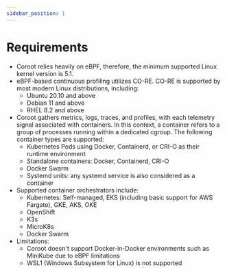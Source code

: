```yaml
---
sidebar_position: 1
---
```


# Requirements

 * Coroot relies heavily on eBPF, therefore, the minimum supported Linux kernel version is 5.1.
 * eBPF-based continuous profiling utilizes CO-RE. CO-RE is supported by most modern Linux distributions, including:
   * Ubuntu 20.10 and above 
   * Debian 11 and above 
   * RHEL 8.2 and above 
 * Coroot gathers metrics, logs, traces, and profiles, with each telemetry signal associated with containers. In this context, a container refers to a group of processes running within a dedicated cgroup. The following container types are supported:
   * Kubernetes Pods using Docker, Containerd, or CRI-O as their runtime environment 
   * Standalone containers: Docker, Containerd, CRI-O 
   * Docker Swarm 
   * Systemd units: any systemd service is also considered as a container
 * Supported container orchestrators include:
   * Kubernetes: Self-managed, EKS (including basic support for AWS Fargate), GKE, AKS, OKE
   * OpenShift
   * K3s
   * MicroK8s
   * Docker Swarm
 * Limitations:
   * Coroot doesn't support Docker-in-Docker environments such as MiniKube due to eBPF limitations
   * WSL1 (Windows Subsystem for Linux) is not supported
